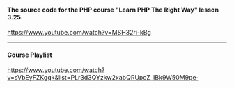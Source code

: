 #### The source code for the PHP course "Learn PHP The Right Way" lesson 3.25.

https://www.youtube.com/watch?v=MSH32ri-kBg

---
#### Course Playlist
https://www.youtube.com/watch?v=sVbEyFZKgqk&list=PLr3d3QYzkw2xabQRUpcZ_IBk9W50M9pe-
